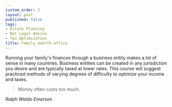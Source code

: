 ```yaml
---
custom_order: 2
layout: post
published: false
tags:
- Estate Planning
- Not Legal Advice
- Tax Optimization
title: Family wealth office
---
```

Running your family's finances through a business entity makes a lot of sense in many countries.
Business entities can be created in any jurisdiction you desire and are typically taxed at lower rates.
This course will suggest practiced methods of varying degrees of difficulty to optimize your income and taxes.

> Money often costs too much.

_Ralph Waldo Emerson_
